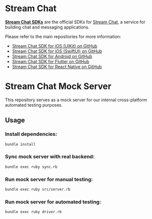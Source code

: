 # Stream Chat

__[Stream Chat SDKs](https://getstream.io/chat/docs/)__ are the official SDKs for [Stream Chat](https://getstream.io/chat/), a service for building chat and messaging applications.

Please refer to the main repositories for more information:

- [Stream Chat SDK for iOS (UIKit) on GitHub](https://github.com/getstream/stream-chat-swift)
- [Stream Chat SDK for iOS (SwiftUI) on GitHub](https://github.com/getstream/stream-chat-swiftui)
- [Stream Chat SDK for Android on GitHub](https://github.com/getstream/stream-chat-android)
- [Stream Chat SDK for Flutter on GitHub](https://github.com/getstream/stream-chat-flutter)
- [Stream Chat SDK for React Native on GitHub](https://github.com/GetStream/stream-chat-react-native)

# Stream Chat Mock Server

This repository serves as a mock server for our internal cross-platform automated testing purposes.

## Usage

### Install dependencies:

```bash
bundle install
```

### Sync mock server with real backend:

```bash
bundle exec ruby sync.rb
```

### Run mock server for manual testing:

```bash
bundle exec ruby src/server.rb
```

### Run mock server for automated testing:

```bash
bundle exec ruby driver.rb
```
